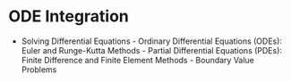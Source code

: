# ODE Integration

-  Solving Differential Equations
       - Ordinary Differential Equations (ODEs): Euler and Runge-Kutta Methods
       - Partial Differential Equations (PDEs): Finite Difference and Finite Element Methods
       - Boundary Value Problems